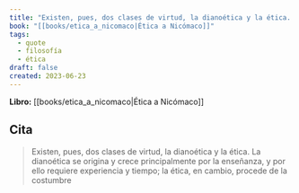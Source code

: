 ```yaml
---
title: "Existen, pues, dos clases de virtud, la dianoética y la ética. La dianoética se ..."
book: "[[books/etica_a_nicomaco|Ética a Nicómaco]]"
tags:
  - quote
  - filosofía
  - ética
draft: false
created: 2023-06-23
---
```


**Libro:** [[books/etica_a_nicomaco|Ética a Nicómaco]]

## Cita
> Existen, pues, dos clases de virtud, la dianoética y la ética. La dianoética se origina y crece principalmente por la enseñanza, y por ello requiere experiencia y tiempo; la ética, en cambio, procede de la costumbre
